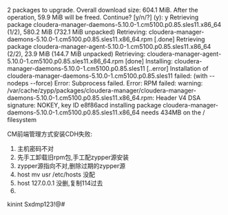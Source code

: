 2 packages to upgrade.
Overall download size: 604.1 MiB. After the operation, 59.9 MiB will be freed.
Continue? [y/n/?] (y): y
Retrieving package cloudera-manager-daemons-5.10.0-1.cm5100.p0.85.sles11.x86_64 (1/2), 580.2 MiB (732.1 MiB unpacked)
Retrieving: cloudera-manager-daemons-5.10.0-1.cm5100.p0.85.sles11.x86_64.rpm [.done]
Retrieving package cloudera-manager-agent-5.10.0-1.cm5100.p0.85.sles11.x86_64 (2/2), 23.9 MiB (144.7 MiB unpacked)
Retrieving: cloudera-manager-agent-5.10.0-1.cm5100.p0.85.sles11.x86_64.rpm [done]
Installing: cloudera-manager-daemons-5.10.0-1.cm5100.p0.85.sles11 [..error]
Installation of cloudera-manager-daemons-5.10.0-1.cm5100.p0.85.sles11 failed:
(with --nodeps --force) Error: Subprocess failed. Error: RPM failed: warning: /var/cache/zypp/packages/cloudera-manager/cloudera-manager-daemons-5.10.0-1.cm5100.p0.85.sles11.x86_64.rpm: Header V4 DSA signature: NOKEY, key ID e8f86acd
installing package cloudera-manager-daemons-5.10.0-1.cm5100.p0.85.sles11.x86_64 needs 434MB on the / filesystem




CM前端管理方式安装CDH失败:

1. 主机密码不对
2. 先手工卸载旧rpm包,手工配zypper源安装
3. zypper源指向不对,删除过期的zypper源
4. host mv usr
/etc/hosts 没配
5. host 127.0.0.1 没删,复制114过去
6. 

kinint Sxdmp123!@#